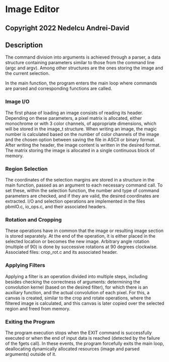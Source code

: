 # Image Editor
## Copyright 2022 Nedelcu Andrei-David

## Description
The command division into arguments is achieved through a parser, a data structure containing parameters similar to those from the command line (argc and argv). Among other structures are the ones storing the image and the current selection.

In the main function, the program enters the main loop where commands are parsed and corresponding functions are called.

### Image I/O
The first phase of loading an image consists of reading its header. Depending on these parameters, a pixel matrix is allocated, either monochrome or with 3 color channels, of appropriate dimensions, which will be stored in the image_t structure. 
When writing an image, the magic number is calculated based on the number of color channels of the image and the chosen option between saving the file in ASCII or binary format. After writing the header, the image content is written in the desired format. The matrix storing the image is allocated in a single continuous block of memory.

### Region Selection
The coordinates of the selection margins are stored in a structure in the main function, passed as an argument to each necessary command call. To set these, within the selection function, the number and type of command parameters are checked, and if they are valid, the desired coordinates are extracted.
I/O and selection operations are implemented in the files pbmIO.c, io_ops.c, and their associated headers.

### Rotation and Cropping
These operations have in common that the image or resulting image section is stored separately. At the end of the operation, it is either placed in the selected location or becomes the new image. Arbitrary angle rotation (multiple of 90) is done by successive rotations at 90 degrees clockwise.
Associated files: crop_rot.c and its associated header.

### Applying Filters
Applying a filter is an operation divided into multiple steps, including besides checking the correctness of arguments: determining the convolution kernel (based on the desired filter), for which there is an auxiliary function, and the actual convolution of each pixel. For this, a canvas is created, similar to the crop and rotate operations, where the filtered image is calculated, and this canvas is later copied over the selected region and freed from memory.

### Exiting the Program
The program execution stops when the EXIT command is successfully executed or when the end of input data is reached (detected by the failure of the fgets call). In these events, the program forcefully exits the main loop, deallocating dynamically allocated resources (image and parsed arguments) outside of it.
